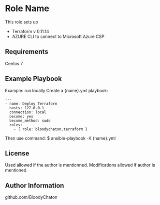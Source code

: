 Role Name
=========

This role sets up 
- Terraform v 0.11.14
- AZURE CLI to connect to Microsoft Azure CSP

Requirements
------------

Centos 7


Example Playbook
----------------

Example: run locally 
Create a {name}.yml playbook:
```
---
- name: Deploy Terraform
  hosts: 127.0.0.1
  connection: local
  become: yes
  become_method: sudo
  roles:
    - { role: bloodychaton.terraform }
```

Then use command: $ ansible-playbook -K {name}.yml


License
-------

Used allowed if the author is mentionned. Modifications allowed if author is mentioned.

Author Information
------------------

github.com/BloodyChaton